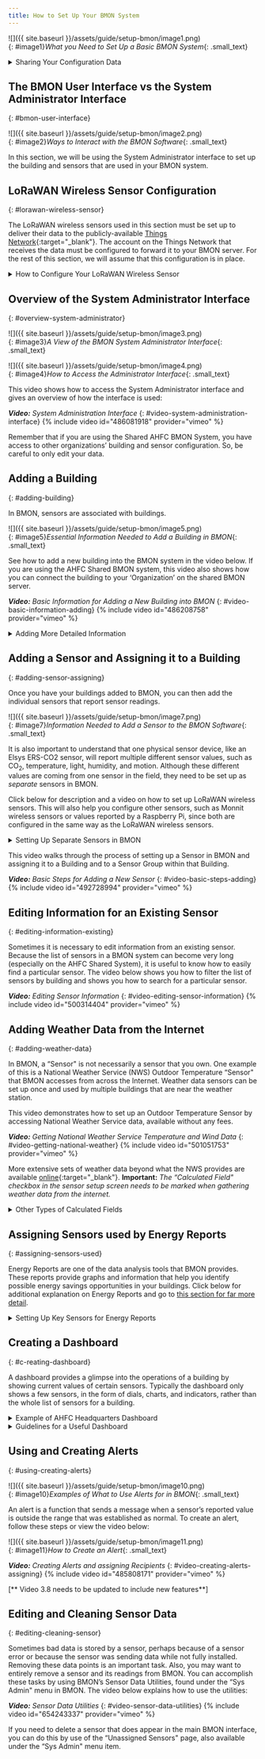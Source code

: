 ```yaml
---
title: How to Set Up Your BMON System
---
```


![]({{ site.baseurl }}/assets/guide/setup-bmon/image1.png)
<br>{: #image1}*What you Need to Set Up a Basic BMON System*{: .small_text}

<details markdown="1">

<summary>Sharing Your Configuration Data</summary>

Your configuration data will also be accessible to system operators from
other organizations. Your other option is to install your own copy of
the free BMON software on a Linux server you own or rent. “Cloud" Linux
servers capable of running BMON can be rented starting at $6 per month
(e.g. [Digital Ocean](https://www.digitalocean.com/){:target="_blank"},
[Linode](https://www.linode.com/)){:target="_blank"}.

</details>

## The BMON User Interface vs the System Administrator Interface
{: #bmon-user-interface}

![]({{ site.baseurl }}/assets/guide/setup-bmon/image2.png)
<br>{: #image2}*Ways to Interact with the BMON Software*{: .small_text}

In this section, we will be using the System Administrator interface to
set up the building and sensors that are used in your BMON system.

## LoRaWAN Wireless Sensor Configuration
{: #lorawan-wireless-sensor}

The LoRaWAN wireless sensors used in this section must be set up to
deliver their data to the publicly-available [Things
Network](https://www.thethingsnetwork.org/){:target="_blank"}. The account on the Things
Network that receives the data must be configured to forward it to your
BMON server. For the rest of this section, we will assume that this
configuration is in place.

<details markdown="1">

<summary>How to Configure Your LoRaWAN Wireless Sensor</summary>

We expect that Alaska sensor suppliers will perform this configuration
for you, but if you receive an unconfigured sensor, [Appendix-
Configuring LoRaWAN Sensors](appx-config-lorawan#topofpage) gives details on how
to configure the sensor and the Things Network to ensure the sensor data
is received by your BMON server.

</details>

## **Overview of the System Administrator Interface**
{: #overview-system-administrator}

![]({{ site.baseurl }}/assets/guide/setup-bmon/image3.png)
<br>{: #image3}*A View of the BMON System Administrator Interface*{: .small_text}

![]({{ site.baseurl }}/assets/guide/setup-bmon/image4.png)
<br>{: #image4}*How to Access the Administrator Interface*{: .small_text}

This video shows how to access the System Administrator interface and
gives an overview of how the interface is used:

***Video:*** *System Administration Interface*
{: #video-system-administration-interface}
{% include video id="486081918" provider="vimeo" %}

Remember that if you are using the Shared AHFC BMON System, you have
access to other organizations’ building and sensor configuration. So, be
careful to only edit your data.

## **Adding a Building**
{: #adding-building}

In BMON, sensors are associated with buildings.

![]({{ site.baseurl }}/assets/guide/setup-bmon/image5.png)
<br>{: #image5}*Essential Information Needed to Add a Building in
BMON*{: .small_text}

See how to add a new building into the BMON system in the video below.
If you are using the AHFC Shared BMON system, this video also shows how
you can connect the building to your ‘Organization’ on the shared BMON
server.

***Video:*** *Basic Information for Adding a New Building into BMON*
{: #video-basic-information-adding}
{% include video id="486208758" provider="vimeo" %}

<details markdown="1">

<summary>Adding More Detailed Information</summary>

More detailed information can be entered for a building to make the User
Interface more useful, but that is optional.

![]({{ site.baseurl }}/assets/guide/setup-bmon/image6.png)
<br>{: #image6}*Examples of Building Details That Can Be Entered in BMON*{: .small_text}

View the video below to see how to set up some of these optional
features:

***Video:*** *Advanced Building Information; Occupied Schedule & Additional Description*
{: #video-advanced-building-information}
{% include video id="486498160" provider="vimeo" %}


A later section, [How to Use the BMON Sensor Data-
Analyzing Data: Energy Reports](use-data#energy-reports), will show how to fill out the building
fields that are necessary if you want to use the “Energy Reports"
feature of the BMON system. Energy Reports are very useful for finding
possible energy savings, so this [task](use-data#energy-reports) should be completed.

</details>

## **Adding a Sensor and Assigning it to a Building**
{: #adding-sensor-assigning}

Once you have your buildings added to BMON, you can then add the
individual sensors that report sensor readings.

![]({{ site.baseurl }}/assets/guide/setup-bmon/image7.png)
<br>{: #image7}*Information Needed to Add a Sensor to the BMON Software*{: .small_text}

It is also important to understand that one physical sensor device, like an Elsys ERS-CO2
sensor, will report multiple different sensor values, such as
CO<sub>2</sub>, temperature, light, humidity, and motion. Although these
different values are coming from one sensor in the field, they need to
be set up as *separate* sensors in BMON.

Click below for description and a video on how to set up LoRaWAN
wireless sensors. This will also help you configure other sensors, such
as Monnit wireless sensors or values reported by a Raspberry Pi, since
both are configured in the same way as the LoRaWAN wireless sensors.

<details markdown="1">

<summary>Setting Up Separate Sensors in BMON</summary>

For the ERS-CO<sub>2</sub> example just mentioned, if you are interested
in looking at all five reported values, you would set up five different
sensors in BMON. There is a unique Sensor ID for each of the values,
e.g. “A81758FFFE0526D6\_co2", “A81758FFFE0526D6\_temperature", etc. The
video below shows you how to find the Sensor IDs for sensors that are
reporting into the BMON system, but have not yet been set up in the
system.

***Video:*** *How to use Unassigned Sensors when Setting Up New Sensors*
{: #video-how-use-unassigned}
{% include video id="492722273" provider="vimeo" %}

</details>

This video walks through the process of setting up a Sensor in BMON and
assigning it to a Building and to a Sensor Group within that Building.

***Video:*** *Basic Steps for Adding a New Sensor*
{: #video-basic-steps-adding}
{% include video id="492728994" provider="vimeo" %}

## **Editing Information for an Existing Sensor**
{: #editing-information-existing}

Sometimes it is necessary to edit information from an existing sensor.
Because the list of sensors in a BMON system can become very long
(especially on the AHFC Shared System), it is useful to know how to
easily find a particular sensor. The video below shows you how to filter
the list of sensors by building and shows you how to search for a
particular sensor.

***Video:*** *Editing Sensor Information*
{: #video-editing-sensor-information}
{% include video id="500314404" provider="vimeo" %}

## **Adding Weather Data from the Internet**
{: #adding-weather-data}

In BMON, a “Sensor" is not necessarily a sensor that you own. One
example of this is a National Weather Service (NWS) Outdoor Temperature
“Sensor" that BMON accesses from across the Internet. Weather data
sensors can be set up once and used by multiple buildings that are near
the weather station.

This video demonstrates how to set up an Outdoor Temperature Sensor by
accessing National Weather Service data, available without any fees.

***Video:*** *Getting National Weather Service Temperature and Wind Data*
{: #video-getting-national-weather}
{% include video id="501051753" provider="vimeo" %}

More extensive sets of weather data beyond what the NWS provides are
available
[online](https://bmon-documentation.readthedocs.io/en/latest/calculated-fields.html#acquiring-weather-data-from-the-internet){:target="_blank"}.
**Important:** *The “Calculated Field" checkbox in the sensor setup
screen needs to be marked when gathering weather data from the
internet.*

<details markdown="1">

<summary>Other Types of Calculated Fields</summary>

Other types of Calculated Fields are available. For example, you can
create a sensor that is the sum of a couple of other sensors, like when
you want to be able to see the total electric use of a building that has
two electric meters. Most other types of calculations to create a new
sensor are available. However, we will not dive into this deeper in this
section. If interested, more detail on [Calculated
Fields](https://bmon-documentation.readthedocs.io/en/latest/calculated-fields.html){:target="_blank"}
is available online.

</details>

## Assigning Sensors used by Energy Reports
{: #assigning-sensors-used}

Energy Reports are one of the data analysis tools that BMON provides.
These reports provide graphs and information that help you identify
possible energy savings opportunities in your buildings. Click below for
additional explanation on Energy Reports and go to [this section for far
more detail](use-data#energy-reports).

<details markdown="1">

<summary>Setting Up Key Sensors for Energy Reports</summary>

When an Energy Report is being created, it needs to be able to identify
energy-related sensors in each building. If you want to use this
important Energy Report feature, you need to make these identifications
for each building. For example, you need to indicate which sensors are
measuring the indoor temperatures in the building, which sensor measures
the outdoor temperature, which sensor is the building's electric power
sensor, etc. The following video shows how to do that:

***Video:*** *Identifying & Entering Key Sensors for Energy Reports*
{: #video-identifying-entering-key}
{% include video id="501893423" provider="vimeo" %}

</details>

## C**reating a Dashboard**
{: #c-reating-dashboard}

A dashboard provides a glimpse into the operations of a building by
showing current values of certain sensors. Typically the dashboard only
shows a few sensors, in the form of dials, charts, and indicators,
rather than the whole list of sensors for a building.

<details markdown="1">

<summary>Example of AHFC Headquarters Dashboard</summary>

The way a dashboard is set up will also depend on the goals of the
person or team that will be using it - maybe the goal is saving energy,
maybe it is keeping a building from freezing up, maybe it is maintaining
healthy and comfortable conditions for occupants and reducing
complaints, or it could be a combination of goals. The dashboard can be
set up in different ways to serve different goals.

![]({{ site.baseurl }}/assets/guide/setup-bmon/image8.png)
<br>{: #image8}*The Dashboard for the AHFC Headquarters Building Illustrates Some
Options of What Can Be Displayed*{: .small_text}

</details>

<details markdown="1">

<summary>Guidelines for a Useful Dashboard</summary>

![]({{ site.baseurl }}/assets/guide/setup-bmon/image9.png)
<br>{: #image9}*Guidelines for a Useful Dashboard*{: .small_text}

***Video:*** *Choosing Sensors to Display on the Building Dashboard*
{: #video-choosing-sensors-display}
{% include video id="518690694" provider="vimeo" %}


***Video:*** *Adding Custom Reports and Links to the Dashboard*
{: #video-adding-custom-reports}
{% include video id="518713395" provider="vimeo" %}


</details>

## Using and Creating Alerts
{: #using-creating-alerts}

![]({{ site.baseurl }}/assets/guide/setup-bmon/image10.png)
<br>{: #image10}*Examples of What to Use Alerts for in BMON*{: .small_text}

An alert is a function that sends a message when a sensor’s reported
value is outside the range that was established as normal. To create an
alert, follow these steps or view the video below:

![]({{ site.baseurl }}/assets/guide/setup-bmon/image11.png)
<br>{: #image11}*How to Create an Alert*{: .small_text}

***Video:*** *Creating Alerts and assigning Recipients*
{: #video-creating-alerts-assigning}
{% include video id="485808171" provider="vimeo" %}

\[\*\* Video 3.8 needs to be updated to include new features\*\*\]

## **Editing and Cleaning Sensor Data**
{: #editing-cleaning-sensor}

Sometimes bad data is stored by a sensor, perhaps because of a sensor
error or because the sensor was sending data while not fully installed.
Removing these data points is an important task. Also, you may want to
entirely remove a sensor and its readings from BMON. You can accomplish
these tasks by using BMON’s Sensor Data Utilities, found under the “Sys
Admin" menu in BMON. The video below explains how to use the utilities:

***Video:*** *Sensor Data Utilities*
{: #video-sensor-data-utilities}
{% include video id="654243337" provider="vimeo" %}

If you need to delete a sensor that does appear in the main BMON
interface, you can do this by use of the “Unassigned Sensors" page, also
available under the “Sys Admin" menu item.
